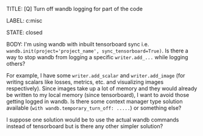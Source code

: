 TITLE:
[Q] Turn off wandb logging for part of the code

LABEL:
c:misc

STATE:
closed

BODY:
I'm using wandb with inbuilt tensorboard sync i.e. `wandb.init(project='project_name', sync_tensorboard=True)`. Is there a way to stop wandb from logging a specific `writer.add_...` while logging others? 

For example, I have some `writer.add_scalar` and `writer.add_image` (for writing scalars like losses, metrics, etc. and visualizing images respectively). Since images take up a lot of memory and they would already be written to my local memory (since tensorboard), I want to avoid those getting logged in wandb. Is there some context manager type solution available (`with wandb.temporary_turn_off: .....`) or something else?

I suppose one solution would be to use the actual wandb commands instead of tensorboard but is there any other simpler solution?

